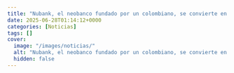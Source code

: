 ```yaml
---
title: "Nubank, el neobanco fundado por un colombiano, se convierte en la marca más fuerte de Brasil"
date: 2025-06-28T01:14:12+0000
categories: [Noticias]
tags: []
cover:
  image: "/images/noticias/"
  alt: "Nubank, el neobanco fundado por un colombiano, se convierte en la marca más fuerte de Brasil"
  hidden: false
---
```



